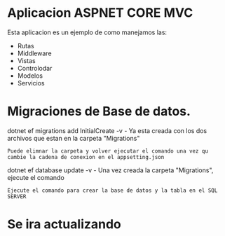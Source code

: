 # Aplicacion ASPNET CORE MVC 

Esta aplicacion es un ejemplo de como manejamos las:

  - Rutas
  - Middleware
  - Vistas
  - Controlodar
  - Modelos
  - Servicios

# Migraciones de Base de datos.

dotnet ef migrations add InitialCreate -v - Ya esta creada con los dos archivos que estan en la carpeta "Migrations"

`Puede elimnar la carpeta y volver ejecutar el comando una vez qu cambie la cadena de conexion en el appsetting.json`

dotnet ef database update -v - Una vez creada la carpeta "Migrations", ejecute el comando

`Ejecute el comando para crear la base de datos y la tabla en el SQL SERVER`

# Se ira actualizando